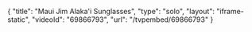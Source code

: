 {
    "title": "Maui Jim Alaka'i Sunglasses",
    "type": "solo",
    "layout": "iframe-static",
    "videoId": "69866793",
    "url": "\/tvpembed\/69866793"
}